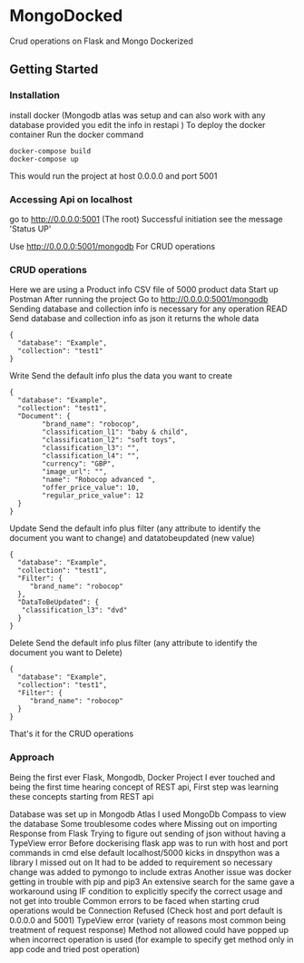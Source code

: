 # MongoDocked
 Crud operations on Flask and Mongo Dockerized
## Getting Started
### Installation
install docker
(Mongodb atlas was setup and can also work with any database provided you edit the info in restapi )
To deploy the docker container
Run the docker command
```
docker-compose build
docker-compose up
```
This would run the project at host 0.0.0.0 and port 5001

### Accessing Api on localhost

go to http://0.0.0.0:5001
(The root) Successful initiation see the message 'Status UP'

Use http://0.0.0.0:5001/mongodb
For CRUD operations

### CRUD operations
Here we are using a Product info CSV file of 5000 product data
Start up Postman
After running the project
Go to http://0.0.0.0:5001/mongodb
Sending database and collection info is necessary for any operation
READ
Send database and collection info as json it returns the whole data
```
{
  "database": "Example",
  "collection": "test1"
}
```
Write
Send the default info plus the data you want to create
```
{
  "database": "Example",
  "collection": "test1",
  "Document": {
        "brand_name": "robocop",
        "classification_l1": "baby & child",
        "classification_l2": "soft toys",
        "classification_l3": "",
        "classification_l4": "",
        "currency": "GBP",
        "image_url": "",
        "name": "Robocop advanced ",
        "offer_price_value": 10,
        "regular_price_value": 12
  }
}
```
Update
Send the default info plus filter (any attribute to identify the document you want to change) and datatobeupdated (new value)
```
{
  "database": "Example",
  "collection": "test1",
  "Filter": {
     "brand_name": "robocop"
  },
  "DataToBeUpdated": {
   "classification_l3": "dvd"
  }
}

```
Delete
Send the default info plus filter (any attribute to identify the document you want to Delete)
```
{
  "database": "Example",
  "collection": "test1",
  "Filter": {
     "brand_name": "robocop"
  }
}
```

That's it for the CRUD operations

### Approach

Being the first ever Flask, Mongodb, Docker Project I ever touched and being the first time hearing concept of REST api,
First step was learning these concepts starting from REST api

Database was set up in Mongodb Atlas
I used MongoDb Compass to view the database
Some troublesome codes where
Missing out on importing Response from Flask
Trying to figure out sending of json without having a TypeView error
Before dockerising flask app was to run with host and port commands in cmd else default localhost/5000 kicks in
dnspython was a library I missed out on
It had to be added to requirement so necessary change was added to pymongo to include extras
Another issue was docker getting in trouble with pip and pip3
An extensive search for the same gave a workaround using IF condition to explicitly specify the correct usage and not get into trouble
Common errors to be faced when starting crud operations would be
Connection Refused (Check host and port default is 0.0.0.0 and 5001)
TypeView error (variety of reasons most common being treatment of request response)
Method not allowed could have popped up when incorrect operation is used (for example to specify get method only in app code and tried post operation)
